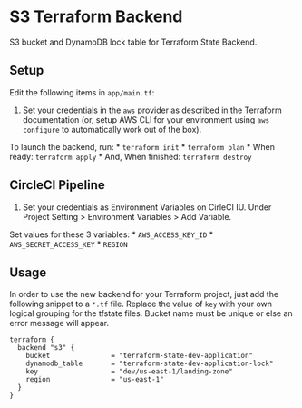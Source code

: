 # S3 Terraform Backend
S3 bucket and DynamoDB lock table for Terraform State Backend.

## Setup

Edit the following items in `app/main.tf`:
1. Set your credentials in the `aws` provider as described in the Terraform documentation (or, setup AWS CLI for your environment using `aws configure` to automatically work out of the box).

To launch the backend, run:
    * `terraform init`
    * `terraform plan`
    * When ready: `terraform apply`
    * And, When finished: `terraform destroy`

## CircleCI Pipeline

1. Set your credentials as Environment Variables on CirleCI IU. Under Project Setting > Environment Variables > Add Variable.

Set values for these 3 variables:
    * `AWS_ACCESS_KEY_ID`
    * `AWS_SECRET_ACCESS_KEY`
    * `REGION`


## Usage

In order to use the new backend for your Terraform project, just add the following snippet to a `*.tf` file. Replace the value of `key` with your own logical grouping for the tfstate files. Bucket name must be unique or else an error message will appear.

    terraform {
      backend "s3" {
        bucket               = "terraform-state-dev-application"
        dynamodb_table       = "terraform-state-dev-application-lock"
        key                  = "dev/us-east-1/landing-zone"
        region               = "us-east-1"
      }
    }
